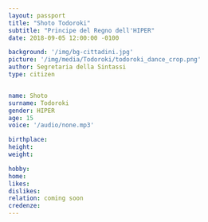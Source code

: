 ```yaml
---
layout: passport
title: "Shoto Todoroki"
subtitle: "Principe del Regno dell'HIPER"
date: 2018-09-05 12:00:00 -0100

background: '/img/bg-cittadini.jpg'
picture: '/img/media/Todoroki/todoroki_dance_crop.png'
author: Segretaria della Sintassi
type: citizen


name: Shoto
surname: Todoroki
gender: HIPER
age: 15
voice: '/audio/none.mp3'

birthplace: 
height: 
weight: 

hobby: 
home: 
likes: 
dislikes: 
relation: coming soon
credenze: 
---
```


